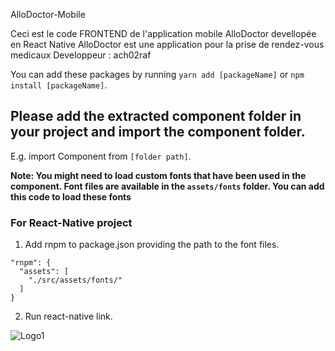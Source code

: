 AlloDoctor-Mobile

Ceci est le code FRONTEND de l'application mobile AlloDoctor devellopée en React Native 
AlloDoctor est une application pour la prise de rendez-vous medicaux
Developpeur : ach02raf

You can add these packages by running `yarn add [packageName]` or `npm install [packageName]`.

## Please add the extracted component folder in your project and import the component folder.

E.g. import Component from `[folder path]`.

**Note: You might need to load custom fonts that have been used in the component. Font files are available in the `assets/fonts` folder. You can add this code to load these fonts**

### For React-Native project

1. Add rnpm to package.json providing the path to the font files.
```
"rnpm": {
  "assets": [
    "./src/assets/fonts/"
  ]
}
```
2. Run react-native link.

![Logo1](https://user-images.githubusercontent.com/57291591/175733166-abf2e698-a20f-4b5c-8c25-620327ba284e.png)
